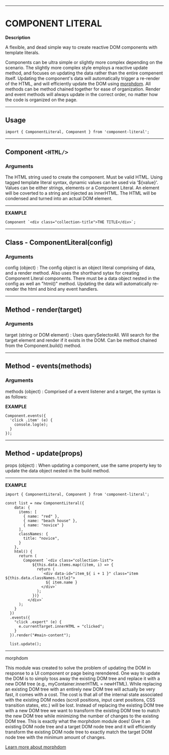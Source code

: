 ******************************************** 
# COMPONENT LITERAL

**Description**

A flexible, and dead simple way to create reactive DOM components with template literals.

Components can be ultra simple or slightly more complex depending on the scenario. The slightly more complex style employs a reactive update method, and focuses on updating the data rather than the entire compenent itself. Updating the component's data will automatically trigger a re-render of the HTML, and will efficiently update the DOM using [morphdom](https://github.com/patrick-steele-idem/morphdom). All methods can be method chained together for ease of organization. Render and event methods will always update in the correct order, no matter how the code is organized on the page.

********************************************

## Usage

    import { ComponentLiteral, Component } from 'component-literal';

********************************************

## Component `<HTML/>`

### Arguments

The HTML string used to create the component. Must be valid HTML. Using tagged template literal syntax, dynamic values can be used via '${value}'. Values can be either strings, elements or a Component Literal. An element will be coverted to a string and injected as innerHTML. The HTML will be condensed and turned into an actual DOM element.

********************************************

**EXAMPLE**

    Component `<div class="collection-title">THE TITLE</div>`;

********************************************

## Class - ComponentLiteral(config)

### Arguments

config (object) :
The config object is an object literal comprising of data, and a render method. Also uses the shorthand sytax for creating Component Literal components. There must be a data object nested in the config as well an "html()" method. Updating the data will automatically re-render the html and bind any event handlers.

********************************************

## Method - render(target)

### Arguments

target (string or DOM element) :
Uses querySelectorAll. Will search for the target element and render if it exists in the DOM. Can be method chained from the Component.build() method.

********************************************

## Method - events(methods)

### Arguments

methods (object) :
Comprised of a event listener and a target, the syntax is as follows:

**EXAMPLE**
  
    Component.events({
      'click .item' (e) {
        console.log(e);
      }
    });

********************************************
## Method - update(props)

props (object) :
When updating a component, use the same property key to update the data object nested in the build method.

********************************************

**EXAMPLE**

    import { ComponentLiteral, Component } from 'component-literal';

    const list = new ComponentLiteral({
        data: {
          items: [
            { name: "red" }, 
            { name: "beach house" }, 
            { name: "novice" }
          ],
          classNames: {
            title: "novice",
          }
        },
        html() {
          return (
            Component `<div class="collection-list">
                ${this.data.items.map((item, i) => {
                  return (
                    `<div data-id="item_${ i + 1 }" class="item ${this.data.classNames.title}">
                      ${ item.name }
                    </div>`
                  );
                })}
              </div>`
          );
        }
      })
      .events({
        "click .expert" (e) {
          e.currentTarget.innerHTML = "clicked";
        }
      }).render("#main-content");

      list.update();


********************************************
morphdom

This module was created to solve the problem of updating the DOM in response to a UI component or page being rerendered. One way to update the DOM is to simply toss away the existing DOM tree and replace it with a new DOM tree (e.g., myContainer.innerHTML = newHTML). While replacing an existing DOM tree with an entirely new DOM tree will actually be very fast, it comes with a cost. The cost is that all of the internal state associated with the existing DOM nodes (scroll positions, input caret positions, CSS transition states, etc.) will be lost. Instead of replacing the existing DOM tree with a new DOM tree we want to transform the existing DOM tree to match the new DOM tree while minimizing the number of changes to the existing DOM tree. This is exactly what the morphdom module does! Give it an existing DOM node tree and a target DOM node tree and it will efficiently transform the existing DOM node tree to exactly match the target DOM node tree with the minimum amount of changes.

[Learn more about morphdom](https://github.com/patrick-steele-idem/morphdom)